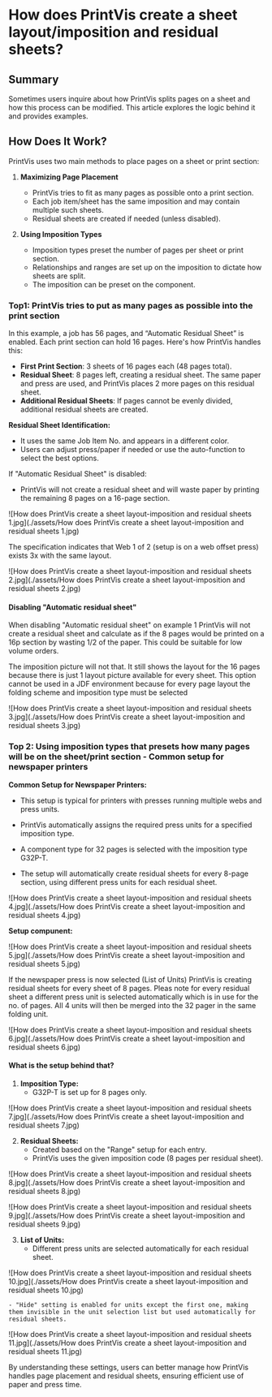 # How does PrintVis create a sheet layout/imposition and residual sheets?


## Summary

Sometimes users inquire about how PrintVis splits pages on a sheet and how this process can be modified. This article explores the logic behind it and provides examples.

## How Does It Work?

PrintVis uses two main methods to place pages on a sheet or print section:

1. **Maximizing Page Placement**
   - PrintVis tries to fit as many pages as possible onto a print section.
   - Each job item/sheet has the same imposition and may contain multiple such sheets.
   - Residual sheets are created if needed (unless disabled).

2. **Using Imposition Types**
   - Imposition types preset the number of pages per sheet or print section.
   - Relationships and ranges are set up on the imposition to dictate how sheets are split.
   - The imposition can be preset on the component.

### Top1: PrintVis tries to put as many pages as possible into the print section


In this example, a job has 56 pages, and “Automatic Residual Sheet” is enabled. Each print section can hold 16 pages. Here's how PrintVis handles this:

- **First Print Section**: 3 sheets of 16 pages each (48 pages total).
- **Residual Sheet**: 8 pages left, creating a residual sheet. The same paper and press are used, and PrintVis places 2 more pages on this residual sheet.
- **Additional Residual Sheets**: If pages cannot be evenly divided, additional residual sheets are created.

**Residual Sheet Identification:**
- It uses the same Job Item No. and appears in a different color.
- Users can adjust press/paper if needed or use the auto-function to select the best options.

If "Automatic Residual Sheet" is disabled:
- PrintVis will not create a residual sheet and will waste paper by printing the remaining 8 pages on a 16-page section.

![How does PrintVis create a sheet layout-imposition and residual sheets 1.jpg](./assets/How does PrintVis create a sheet layout-imposition and residual sheets 1.jpg)

The specification indicates that Web 1 of 2 (setup is on a web offset press) exists 3x with the same layout.

![How does PrintVis create a sheet layout-imposition and residual sheets 2.jpg](./assets/How does PrintVis create a sheet layout-imposition and residual sheets 2.jpg)

#### Disabling "Automatic residual sheet"

When disabling "Automatic residual sheet" on example 1 PrintVis will not create a residual sheet and calculate as if the 8 pages would be printed on a 16p section by wasting 1/2 of the paper.  This could be suitable for low volume orders.

The imposition picture will not that. It still shows the layout for the 16 pages because there is just 1 layout picture available for every sheet.
This option cannot be used in a JDF environment because for every page layout the folding scheme and imposition type must be selected

![How does PrintVis create a sheet layout-imposition and residual sheets 3.jpg](./assets/How does PrintVis create a sheet layout-imposition and residual sheets 3.jpg)



### Top 2: Using imposition types that presets how many pages will be on the sheet/print section - Common setup for newspaper printers

**Common Setup for Newspaper Printers:**
- This setup is typical for printers with presses running multiple webs and press units.
- PrintVis automatically assigns the required press units for a specified imposition type.


- A component type for 32 pages is selected with the imposition type G32P-T.
- The setup will automatically create residual sheets for every 8-page section, using different press units for each residual sheet.

![How does PrintVis create a sheet layout-imposition and residual sheets 4.jpg](./assets/How does PrintVis create a sheet layout-imposition and residual sheets 4.jpg)

**Setup compunent:**

![How does PrintVis create a sheet layout-imposition and residual sheets 5.jpg](./assets/How does PrintVis create a sheet layout-imposition and residual sheets 5.jpg)

If the newspaper press is now selected (List of Units) PrintVis is creating residual sheets for every sheet of 8 pages. Pleas note for every residual sheet a different press unit is selected automatically which is in use for the no. of pages. All 4 units will then be merged into the 32 pager in the same folding unit.

![How does PrintVis create a sheet layout-imposition and residual sheets 6.jpg](./assets/How does PrintVis create a sheet layout-imposition and residual sheets 6.jpg)

#### What is the setup behind that?

1. **Imposition Type:**
   - G32P-T is set up for 8 pages only.

![How does PrintVis create a sheet layout-imposition and residual sheets 7.jpg](./assets/How does PrintVis create a sheet layout-imposition and residual sheets 7.jpg)


2. **Residual Sheets:**
   - Created based on the "Range" setup for each entry.
   - PrintVis uses the given imposition code (8 pages per residual sheet).

![How does PrintVis create a sheet layout-imposition and residual sheets 8.jpg](./assets/How does PrintVis create a sheet layout-imposition and residual sheets 8.jpg)

![How does PrintVis create a sheet layout-imposition and residual sheets 9.jpg](./assets/How does PrintVis create a sheet layout-imposition and residual sheets 9.jpg)


3. **List of Units:**
   - Different press units are selected automatically for each residual sheet.

![How does PrintVis create a sheet layout-imposition and residual sheets 10.jpg](./assets/How does PrintVis create a sheet layout-imposition and residual sheets 10.jpg)
   


	- "Hide" setting is enabled for units except the first one, making them invisible in the unit selection list but used automatically for residual sheets.

![How does PrintVis create a sheet layout-imposition and residual sheets 11.jpg](./assets/How does PrintVis create a sheet layout-imposition and residual sheets 11.jpg)

By understanding these settings, users can better manage how PrintVis handles page placement and residual sheets, ensuring efficient use of paper and press time.
